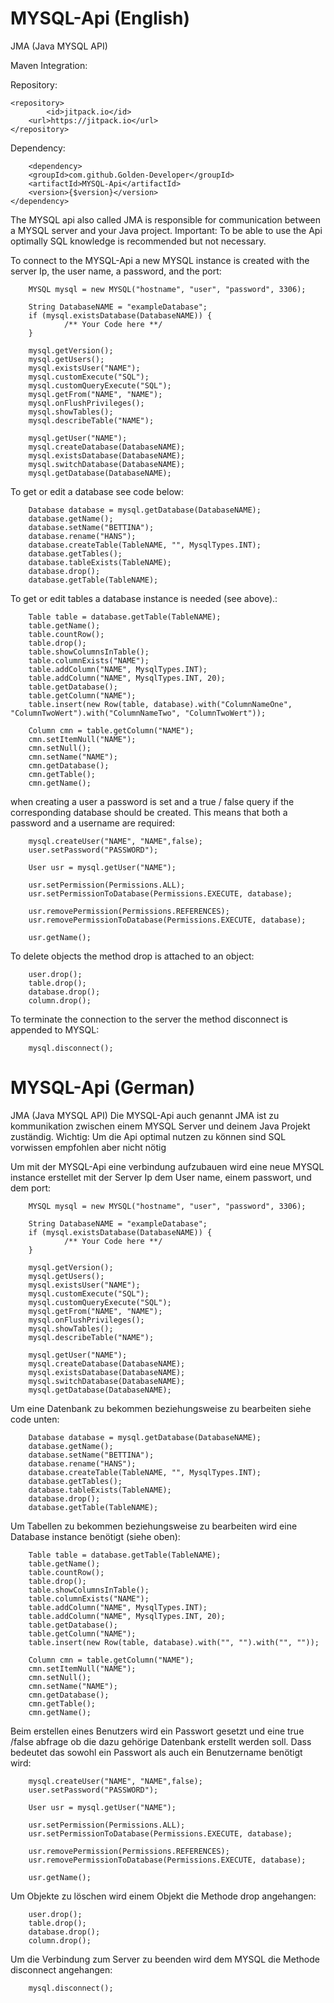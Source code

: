 # MYSQL-Api (English)
JMA (Java MYSQL API)

Maven Integration: 

Repository:

	<repository>
            <id>jitpack.io</id>
	    <url>https://jitpack.io</url>
	</repository>
            
Dependency:

        <dependency>
	    <groupId>com.github.Golden-Developer</groupId>
	    <artifactId>MYSQL-Api</artifactId>
	    <version>{$version}</version>
	</dependency>


The MYSQL api also called JMA is responsible for communication between a MYSQL server and your Java project. Important: To be able to use the Api optimally SQL knowledge is recommended but not necessary.

To connect to the MYSQL-Api a new MYSQL instance is created with the server Ip, the user name, a password, and the port:
            
        MYSQL mysql = new MYSQL("hostname", "user", "password", 3306);
        
        String DatabaseNAME = "exampleDatabase";
        if (mysql.existsDatabase(DatabaseNAME)) {
                /** Your Code here **/
        }

        mysql.getVersion();
        mysql.getUsers();
        mysql.existsUser("NAME");
        mysql.customExecute("SQL");
        mysql.customQueryExecute("SQL");
        mysql.getFrom("NAME", "NAME");
        mysql.onFlushPrivileges();
        mysql.showTables();
        mysql.describeTable("NAME");
        
        mysql.getUser("NAME");
        mysql.createDatabase(DatabaseNAME);
        mysql.existsDatabase(DatabaseNAME);
        mysql.switchDatabase(DatabaseNAME);
        mysql.getDatabase(DatabaseNAME);
       
To get or edit a database see code below: 

        Database database = mysql.getDatabase(DatabaseNAME);
        database.getName();
        database.setName("BETTINA");
        database.rename("HANS");
        database.createTable(TableNAME, "", MysqlTypes.INT);
        database.getTables();
        database.tableExists(TableNAME);
        database.drop();
        database.getTable(TableNAME);
        
To get or edit tables a database instance is needed (see above).: 

        Table table = database.getTable(TableNAME);
        table.getName();
        table.countRow();
        table.drop();
        table.showColumnsInTable();
        table.columnExists("NAME");
        table.addColumn("NAME", MysqlTypes.INT);
        table.addColumn("NAME", MysqlTypes.INT, 20);
        table.getDatabase();
        table.getColumn("NAME");
        table.insert(new Row(table, database).with("ColumnNameOne", "ColumnTwoWert").with("ColumnNameTwo", "ColumnTwoWert"));

        Column cmn = table.getColumn("NAME");
        cmn.setItemNull("NAME");
        cmn.setNull();
        cmn.setName("NAME");
        cmn.getDatabase();
        cmn.getTable();
        cmn.getName();
        
when creating a user a password is set and a true / false query if the corresponding database should be created. This means that both a password and a username are required: 
        
        mysql.createUser("NAME", "NAME",false);
        user.setPassword("PASSWORD");
         
        User usr = mysql.getUser("NAME");
              
        usr.setPermission(Permissions.ALL);
        usr.setPermissionToDatabase(Permissions.EXECUTE, database);
        
        usr.removePermission(Permissions.REFERENCES);
        usr.removePermissionToDatabase(Permissions.EXECUTE, database);
    
        usr.getName();
        
To delete objects the method drop is attached to an object: 

        user.drop();
        table.drop();
        database.drop();
        column.drop();
      
To terminate the connection to the server the method disconnect is appended to MYSQL:

        mysql.disconnect();



# MYSQL-Api (German)
JMA (Java MYSQL API)
Die MYSQL-Api auch genannt JMA ist zu kommunikation zwischen einem MYSQL Server und deinem Java Projekt zuständig. Wichtig: Um die Api optimal nutzen zu können sind SQL vorwissen empfohlen aber nicht nötig

Um mit der MYSQL-Api eine verbindung aufzubauen wird eine neue MYSQL instance erstellet mit der Server Ip dem User name, einem passwort, und dem port:
        
        MYSQL mysql = new MYSQL("hostname", "user", "password", 3306);        
        
        String DatabaseNAME = "exampleDatabase";
        if (mysql.existsDatabase(DatabaseNAME)) {
                /** Your Code here **/
        }

        mysql.getVersion();
        mysql.getUsers();
        mysql.existsUser("NAME");
        mysql.customExecute("SQL");
        mysql.customQueryExecute("SQL");
        mysql.getFrom("NAME", "NAME");
        mysql.onFlushPrivileges();
        mysql.showTables();
        mysql.describeTable("NAME");
        
        mysql.getUser("NAME");
        mysql.createDatabase(DatabaseNAME);
        mysql.existsDatabase(DatabaseNAME);
        mysql.switchDatabase(DatabaseNAME);
        mysql.getDatabase(DatabaseNAME);
       
Um eine Datenbank zu bekommen beziehungsweise zu bearbeiten siehe code unten: 

        Database database = mysql.getDatabase(DatabaseNAME);
        database.getName();
        database.setName("BETTINA");
        database.rename("HANS");
        database.createTable(TableNAME, "", MysqlTypes.INT);
        database.getTables();
        database.tableExists(TableNAME);
        database.drop();
        database.getTable(TableNAME);
        
Um Tabellen zu bekommen beziehungsweise zu bearbeiten wird eine Database instance benötigt (siehe oben): 

        Table table = database.getTable(TableNAME);
        table.getName();
        table.countRow();
        table.drop();
        table.showColumnsInTable();
        table.columnExists("NAME");
        table.addColumn("NAME", MysqlTypes.INT);
        table.addColumn("NAME", MysqlTypes.INT, 20);
        table.getDatabase();
        table.getColumn("NAME");
        table.insert(new Row(table, database).with("", "").with("", ""));

        Column cmn = table.getColumn("NAME");
        cmn.setItemNull("NAME");
        cmn.setNull();
        cmn.setName("NAME");
        cmn.getDatabase();
        cmn.getTable();
        cmn.getName();

Beim erstellen eines Benutzers wird ein Passwort gesetzt und eine true /false abfrage ob die dazu gehörige Datenbank erstellt werden soll. Dass bedeutet das sowohl ein Passwort als auch ein Benutzername benötigt wird: 
        
        mysql.createUser("NAME", "NAME",false);
        user.setPassword("PASSWORD");
                 
        User usr = mysql.getUser("NAME");
            
        usr.setPermission(Permissions.ALL);
        usr.setPermissionToDatabase(Permissions.EXECUTE, database);
        
        usr.removePermission(Permissions.REFERENCES);
        usr.removePermissionToDatabase(Permissions.EXECUTE, database);
        
        usr.getName();
        
Um Objekte zu löschen wird einem Objekt die Methode drop angehangen: 

        user.drop();
        table.drop();
        database.drop();
        column.drop();
      
Um die Verbindung zum Server zu beenden wird dem MYSQL die Methode disconnect angehangen:

        mysql.disconnect();




